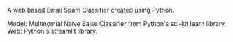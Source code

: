 A web based Email Spam Classifier created using Python.

Model: Multinomial Naive Baise Classifier from Python's sci-kit learn library.
Web: Python's streamlit library.
